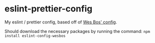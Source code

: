 # eslint-prettier-config

My eslint / prettier config, based off of [Wes Bos' config](https://github.com/wesbos/eslint-config-wesbos).

Should download the necessary packages by running the command:
`npm install eslint-config-wesbos`
